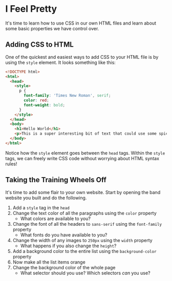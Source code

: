 # I Feel Pretty

It's time to learn how to use CSS in our own HTML files and learn about some basic properties we have control over.

## Adding CSS to HTML

One of the quickest and easiest ways to add CSS to your HTML file is by using the `style` element. It looks something like this:

```html
<!DOCTYPE html>
<html>
  <head>
    <style>
      p {
        font-family: 'Times New Roman', serif;
        color: red;
        font-weight: bold;
      }
    </style>
  </head>
  <body>
    <h1>Hello World</h1>
    <p>This is a super interesting bit of text that could use some spicing up.</p>
  </body>
</html>
```

Notice how the `style` element goes between the `head` tags. Within the `style` tags, we can freely write CSS code without worrying about HTML syntax rules!

## Taking the Training Wheels Off
It's time to add some flair to your own website. Start by opening the band website you built and do the following.

1. Add a `style` tag in the `head`
1. Change the text color of all the paragraphs using the `color` property
    - What colors are available to you?
1. Change the font of all the headers to `sans-serif` using the `font-family` property
    - What fonts do you have available to you?
1. Change the width of any images to `250px` using the `width` property
    - What happens if you also change the `height`?
1. Add a background color to the entire list using the `background-color` property
1. Now make all the list items orange
1. Change the background color of the whole page
    - What selector should you use? Which selectors *can* you use?